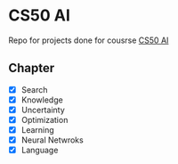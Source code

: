 # CS50 AI
Repo for projects done for cousrse [CS50 AI](https://cs50.harvard.edu/ai/2024/)

## Chapter
- [x] Search
- [x] Knowledge
- [x] Uncertainty
- [x] Optimization
- [x] Learning
- [x] Neural Netwroks
- [x] Language
